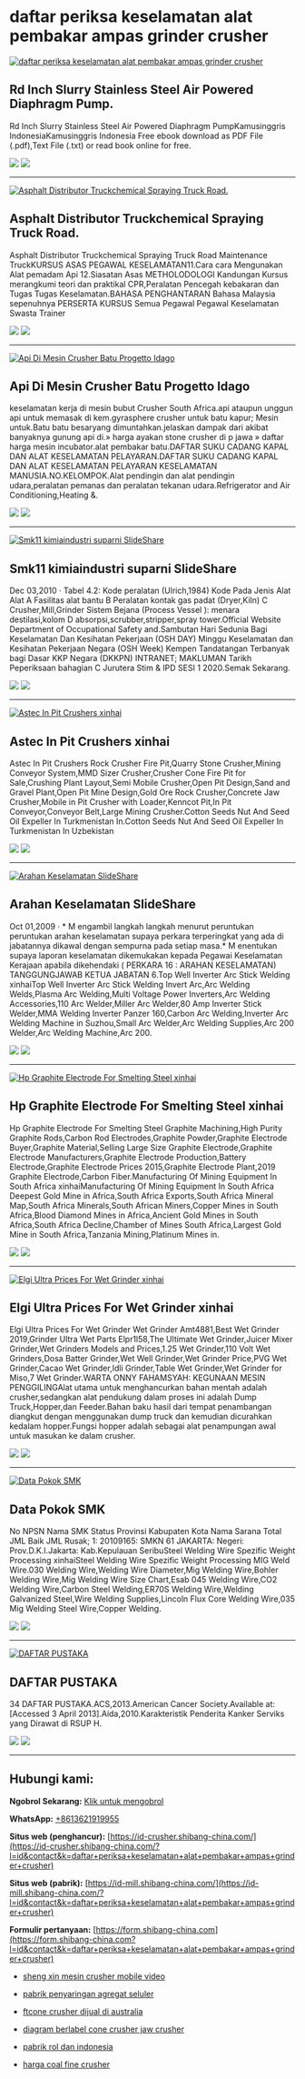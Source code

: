 # daftar periksa keselamatan alat pembakar ampas grinder crusher

<a href="https://swt.shibang-china.com/?l=id&img&k=daftar+periksa+keselamatan+alat+pembakar+ampas+grinder+crusher" target="_blank">![daftar periksa keselamatan alat pembakar ampas grinder crusher](http://static.shibang-china.com/all-800x300/753.jpg)</a>

## Rd Inch Slurry Stainless Steel Air Powered Diaphragm Pump.
Rd Inch Slurry Stainless Steel Air Powered Diaphragm PumpKamusinggris IndonesiaKamusinggris Indonesia Free ebook download as PDF File (.pdf),Text File (.txt) or read book online for free.


<a href="https://whatsapp.shibangsoft.com/WhatsApp.php" target="_blank" title="WhatsApp">![](http://static.shibang-china.com/icon/whatsapp.png)</a> <a href="https://swt.shibang-china.com/?l=id&icon&k=daftar+periksa+keselamatan+alat+pembakar+ampas+grinder+crusher" target="_blank">![](http://static.shibang-china.com/icon/chat-id.png)</a>

---

<a href="https://swt.shibang-china.com/?l=id&img&k=daftar+periksa+keselamatan+alat+pembakar+ampas+grinder+crusher" target="_blank">![Asphalt Distributor Truckchemical Spraying Truck Road.](http://static.shibang-china.com/all-800x300/687.jpg)</a>

## Asphalt Distributor Truckchemical Spraying Truck Road.
Asphalt Distributor Truckchemical Spraying Truck Road Maintenance TruckKURSUS ASAS PEGAWAL KESELAMATAN11.Cara cara Mengunakan Alat pemadam Api 12.Siasatan Asas METHOLODOLOGI Kandungan Kursus merangkumi teori dan praktikal CPR,Peralatan Pencegah kebakaran dan Tugas Tugas Keselamatan.BAHASA PENGHANTARAN Bahasa Malaysia sepenuhnya PERSERTA KURSUS Semua Pegawal Pegawal Keselamatan Swasta Trainer


<a href="https://whatsapp.shibangsoft.com/WhatsApp.php" target="_blank" title="WhatsApp">![](http://static.shibang-china.com/icon/whatsapp.png)</a> <a href="https://swt.shibang-china.com/?l=id&icon&k=daftar+periksa+keselamatan+alat+pembakar+ampas+grinder+crusher" target="_blank">![](http://static.shibang-china.com/icon/chat-id.png)</a>

---

<a href="https://swt.shibang-china.com/?l=id&img&k=daftar+periksa+keselamatan+alat+pembakar+ampas+grinder+crusher" target="_blank">![Api Di Mesin Crusher Batu Progetto Idago](http://static.shibang-china.com/all-800x300/599.jpg)</a>

## Api Di Mesin Crusher Batu Progetto Idago
keselamatan kerja di mesin bubut Crusher South Africa.api ataupun unggun api untuk memasak di kem.gyrasphere crusher untuk batu kapur; Mesin untuk.Batu batu besaryang dimuntahkan.jelaskan dampak dari akibat banyaknya gunung api di.» harga ayakan stone crusher di p jawa » daftar harga mesin incubator.alat pembakar batu.DAFTAR SUKU CADANG KAPAL DAN ALAT KESELAMATAN PELAYARAN.DAFTAR SUKU CADANG KAPAL DAN ALAT KESELAMATAN PELAYARAN KESELAMATAN MANUSIA.NO.KELOMPOK.Alat pendingin dan alat pendingin udara,peralatan pemanas dan peralatan tekanan udara.Refrigerator and Air Conditioning,Heating &.


<a href="https://whatsapp.shibangsoft.com/WhatsApp.php" target="_blank" title="WhatsApp">![](http://static.shibang-china.com/icon/whatsapp.png)</a> <a href="https://swt.shibang-china.com/?l=id&icon&k=daftar+periksa+keselamatan+alat+pembakar+ampas+grinder+crusher" target="_blank">![](http://static.shibang-china.com/icon/chat-id.png)</a>

---

<a href="https://swt.shibang-china.com/?l=id&img&k=daftar+periksa+keselamatan+alat+pembakar+ampas+grinder+crusher" target="_blank">![Smk11 kimiaindustri suparni SlideShare](http://static.shibang-china.com/all-800x300/1203.jpg)</a>

## Smk11 kimiaindustri suparni SlideShare
Dec 03,2010 · Tabel 4.2: Kode peralatan (Ulrich,1984) Kode Pada Jenis Alat Alat A Fasilitas alat bantu B Peralatan kontak gas padat (Dryer,Kiln) C Crusher,Mill,Grinder Sistem Bejana (Process Vessel ): menara destilasi,kolom D absorpsi,scrubber,stripper,spray tower.Official Website Department of Occupational Safety and.Sambutan Hari Sedunia Bagi Keselamatan Dan Kesihatan Pekerjaan (OSH DAY) Minggu Keselamatan dan Kesihatan Pekerjaan Negara (OSH Week) Kempen Tandatangan Terbanyak bagi Dasar KKP Negara (DKKPN) INTRANET; MAKLUMAN Tarikh Peperiksaan bahagian C Jurutera Stim & IPD SESI 1 2020.Semak Sekarang.


<a href="https://whatsapp.shibangsoft.com/WhatsApp.php" target="_blank" title="WhatsApp">![](http://static.shibang-china.com/icon/whatsapp.png)</a> <a href="https://swt.shibang-china.com/?l=id&icon&k=daftar+periksa+keselamatan+alat+pembakar+ampas+grinder+crusher" target="_blank">![](http://static.shibang-china.com/icon/chat-id.png)</a>

---

<a href="https://swt.shibang-china.com/?l=id&img&k=daftar+periksa+keselamatan+alat+pembakar+ampas+grinder+crusher" target="_blank">![Astec In Pit Crushers xinhai](http://static.shibang-china.com/all-800x300/125.jpg)</a>

## Astec In Pit Crushers xinhai
Astec In Pit Crushers Rock Crusher Fire Pit,Quarry Stone Crusher,Mining Conveyor System,MMD Sizer Crusher,Crusher Cone Fire Pit for Sale,Crushing Plant Layout,Semi Mobile Crusher,Open Pit Design,Sand and Gravel Plant,Open Pit Mine Design,Gold Ore Rock Crusher,Concrete Jaw Crusher,Mobile in Pit Crusher with Loader,Kenncot Pit,In Pit Conveyor,Conveyor Belt,Large Mining Crusher.Cotton Seeds Nut And Seed Oil Expeller In Turkmenistan In.Cotton Seeds Nut And Seed Oil Expeller In Turkmenistan In Uzbekistan


<a href="https://whatsapp.shibangsoft.com/WhatsApp.php" target="_blank" title="WhatsApp">![](http://static.shibang-china.com/icon/whatsapp.png)</a> <a href="https://swt.shibang-china.com/?l=id&icon&k=daftar+periksa+keselamatan+alat+pembakar+ampas+grinder+crusher" target="_blank">![](http://static.shibang-china.com/icon/chat-id.png)</a>

---

<a href="https://swt.shibang-china.com/?l=id&img&k=daftar+periksa+keselamatan+alat+pembakar+ampas+grinder+crusher" target="_blank">![Arahan Keselamatan SlideShare](http://static.shibang-china.com/all-800x300/919.jpg)</a>

## Arahan Keselamatan SlideShare
Oct 01,2009 · * M engambil langkah langkah menurut peruntukan peruntukan arahan keselamatan supaya perkara terperingkat yang ada di jabatannya dikawal dengan sempurna pada setiap masa.* M enentukan supaya laporan keselamatan dikemukakan kepada Pegawai Keselamatan Kerajaan apabila dikehendaki ( PERKARA 16 : ARAHAN KESELAMATAN) TANGGUNGJAWAB KETUA JABATAN 6.Top Well Inverter Arc Stick Welding xinhaiTop Well Inverter Arc Stick Welding Invert Arc,Arc Welding Welds,Plasma Arc Welding,Multi Voltage Power Inverters,Arc Welding Accessories,110 Arc Welder,Miller Arc Welder,80 Amp Inverter Stick Welder,MMA Welding Inverter Panzer 160,Carbon Arc Welding,Inverter Arc Welding Machine in Suzhou,Small Arc Welder,Arc Welding Supplies,Arc 200 Welder,Arc Welding Machine,Arc 200.


<a href="https://whatsapp.shibangsoft.com/WhatsApp.php" target="_blank" title="WhatsApp">![](http://static.shibang-china.com/icon/whatsapp.png)</a> <a href="https://swt.shibang-china.com/?l=id&icon&k=daftar+periksa+keselamatan+alat+pembakar+ampas+grinder+crusher" target="_blank">![](http://static.shibang-china.com/icon/chat-id.png)</a>

---

<a href="https://swt.shibang-china.com/?l=id&img&k=daftar+periksa+keselamatan+alat+pembakar+ampas+grinder+crusher" target="_blank">![Hp Graphite Electrode For Smelting Steel xinhai](http://static.shibang-china.com/all-800x300/1153.jpg)</a>

## Hp Graphite Electrode For Smelting Steel xinhai
Hp Graphite Electrode For Smelting Steel Graphite Machining,High Purity Graphite Rods,Carbon Rod Electrodes,Graphite Powder,Graphite Electrode Buyer,Graphite Material,Selling Large Size Graphite Electrode,Graphite Electrode Manufacturers,Graphite Electrode Production,Battery Electrode,Graphite Electrode Prices 2015,Graphite Electrode Plant,2019 Graphite Electrode,Carbon Fiber.Manufacturing Of Mining Equipment In South Africa xinhaiManufacturing Of Mining Equipment In South Africa Deepest Gold Mine in Africa,South Africa Exports,South Africa Mineral Map,South Africa Minerals,South African Miners,Copper Mines in South Africa,Blood Diamond Mines in Africa,Ancient Gold Mines in South Africa,South Africa Decline,Chamber of Mines South Africa,Largest Gold Mine in South Africa,Tanzania Mining,Platinum Mines in.


<a href="https://whatsapp.shibangsoft.com/WhatsApp.php" target="_blank" title="WhatsApp">![](http://static.shibang-china.com/icon/whatsapp.png)</a> <a href="https://swt.shibang-china.com/?l=id&icon&k=daftar+periksa+keselamatan+alat+pembakar+ampas+grinder+crusher" target="_blank">![](http://static.shibang-china.com/icon/chat-id.png)</a>

---

<a href="https://swt.shibang-china.com/?l=id&img&k=daftar+periksa+keselamatan+alat+pembakar+ampas+grinder+crusher" target="_blank">![Elgi Ultra Prices For Wet Grinder xinhai](http://static.shibang-china.com/all-800x300/200.jpg)</a>

## Elgi Ultra Prices For Wet Grinder xinhai
Elgi Ultra Prices For Wet Grinder Wet Grinder Amt4881,Best Wet Grinder 2019,Grinder Ultra Wet Parts Elpr1l58,The Ultimate Wet Grinder,Juicer Mixer Grinder,Wet Grinders Models and Prices,1.25 Wet Grinder,110 Volt Wet Grinders,Dosa Batter Grinder,Wet Well Grinder,Wet Grinder Price,PVG Wet Grinder,Cacao Wet Grinder,Idli Grinder,Table Wet Grinder,Wet Grinder for Miso,7 Wet Grinder.WARTA ONNY FAHAMSYAH: KEGUNAAN MESIN PENGGILINGAlat utama untuk menghancurkan bahan mentah adalah crusher,sedangkan alat pendukung dalam proses ini adalah Dump Truck,Hopper,dan Feeder.Bahan baku hasil dari tempat penambangan diangkut dengan menggunakan dump truck dan kemudian dicurahkan kedalam hopper.Fungsi hopper adalah sebagai alat penampungan awal untuk masukan ke dalam crusher.


<a href="https://whatsapp.shibangsoft.com/WhatsApp.php" target="_blank" title="WhatsApp">![](http://static.shibang-china.com/icon/whatsapp.png)</a> <a href="https://swt.shibang-china.com/?l=id&icon&k=daftar+periksa+keselamatan+alat+pembakar+ampas+grinder+crusher" target="_blank">![](http://static.shibang-china.com/icon/chat-id.png)</a>

---

<a href="https://swt.shibang-china.com/?l=id&img&k=daftar+periksa+keselamatan+alat+pembakar+ampas+grinder+crusher" target="_blank">![Data Pokok SMK](http://static.shibang-china.com/all-800x300/248.jpg)</a>

## Data Pokok SMK
No NPSN Nama SMK Status Provinsi Kabupaten Kota Nama Sarana Total JML Baik JML Rusak; 1: 20109165: SMKN 61 JAKARTA: Negeri: Prov.D.K.I.Jakarta: Kab.Kepulauan SeribuSteel Welding Wire Spezific Weight Processing xinhaiSteel Welding Wire Spezific Weight Processing MIG Weld Wire.030 Welding Wire,Welding Wire Diameter,Mig Welding Wire,Bohler Welding Wire,Mig Welding Wire Size Chart,Esab 045 Welding Wire,CO2 Welding Wire,Carbon Steel Welding,ER70S Welding Wire,Welding Galvanized Steel,Wire Welding Supplies,Lincoln Flux Core Welding Wire,035 Mig Welding Steel Wire,Copper Welding.


<a href="https://whatsapp.shibangsoft.com/WhatsApp.php" target="_blank" title="WhatsApp">![](http://static.shibang-china.com/icon/whatsapp.png)</a> <a href="https://swt.shibang-china.com/?l=id&icon&k=daftar+periksa+keselamatan+alat+pembakar+ampas+grinder+crusher" target="_blank">![](http://static.shibang-china.com/icon/chat-id.png)</a>

---

<a href="https://swt.shibang-china.com/?l=id&img&k=daftar+periksa+keselamatan+alat+pembakar+ampas+grinder+crusher" target="_blank">![DAFTAR PUSTAKA](http://static.shibang-china.com/all-800x300/99.jpg)</a>

## DAFTAR PUSTAKA
34 DAFTAR PUSTAKA.ACS,2013.American Cancer Society.Available at: [Accessed 3 April 2013].Aida,2010.Karakteristik Penderita Kanker Serviks yang Dirawat di RSUP H.

<a href="https://whatsapp.shibangsoft.com/WhatsApp.php" target="_blank" title="WhatsApp">![](http://static.shibang-china.com/icon/whatsapp.png)</a> <a href="https://swt.shibang-china.com/?l=id&icon&k=daftar+periksa+keselamatan+alat+pembakar+ampas+grinder+crusher" target="_blank">![](http://static.shibang-china.com/icon/chat-id.png)</a>

---
## Hubungi kami:

**Ngobrol Sekarang:** [Klik untuk mengobrol](https://swt.shibang-china.com?l=id&contact&k=daftar+periksa+keselamatan+alat+pembakar+ampas+grinder+crusher)

**WhatsApp:**  [+8613621919955](https://whatsapp.shibangsoft.com/WhatsApp.php)

**Situs web (penghancur):** [https://id-crusher.shibang-china.com/](https://id-crusher.shibang-china.com/?l=id&contact&k=daftar+periksa+keselamatan+alat+pembakar+ampas+grinder+crusher)

**Situs web (pabrik):** [https://id-mill.shibang-china.com/](https://id-mill.shibang-china.com/?l=id&contact&k=daftar+periksa+keselamatan+alat+pembakar+ampas+grinder+crusher)

**Formulir pertanyaan:** [https://form.shibang-china.com](https://form.shibang-china.com?l=id&contact&k=daftar+periksa+keselamatan+alat+pembakar+ampas+grinder+crusher)

* [sheng xin mesin crusher mobile video](../1/sheng%20xin%20mesin%20crusher%20mobile%20video.md)

* [pabrik penyaringan agregat seluler](../3/pabrik%20penyaringan%20agregat%20seluler.md)

* [ftcone crusher dijual di australia](../4/ftcone%20crusher%20dijual%20di%20australia.md)

* [diagram berlabel cone crusher jaw crusher](../1/diagram%20berlabel%20cone%20crusher%20jaw%20crusher.md)

* [pabrik rol dan indonesia](../1/pabrik%20rol%20dan%20indonesia.md)

* [harga coal fine crusher](../2/harga%20coal%20fine%20crusher.md)